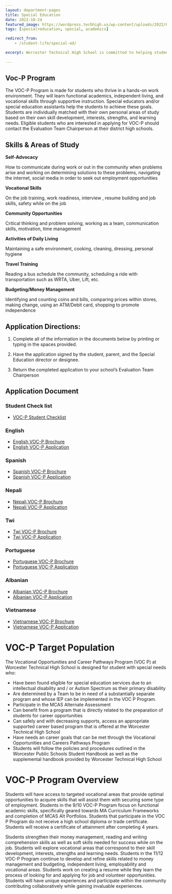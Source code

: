 ```yaml
---
layout: department-pages
title: Special Education
date: 2022-10-24
featured_image: https://wordpress.techhigh.us/wp-content/uploads/2022/03/Israel_Goldstein_Youth_Village_students_13.jpg
tags: [special+education, special, academics]

redirect_from:
    - /student-life/special-ed/

excerpt: Worcester Technical High School is committed to helping students gain access to a valuable core and vocational education while addressing individual needs.
 
---
```


## Voc-P Program

The VOC-P Program is made for students who thrive in a hands-on work environment. They will learn functional academics, independent living, and vocational skills through supportive instruction. Special educators and/or special education assistants help the students to achieve these goals. Students are individually matched with their own personal areas of study based on their own skill development, interests, strengths, and learning needs. Eligible students who are interested in applying for VOC-P should contact the Evaluation Team Chairperson at their district high schools.

## Skills & Areas of Study


**Self-Advocacy**

How to communicate during work or out in the community when problems arise and working on determining solutions to these problems, navigating the internet, social media in order to seek out employment opportunities

**Vocational Skills**

On the job training, work readiness, interview , resume building and job skills, safety while on the job

**Community Opportunities**

Critical thinking and problem solving, working as a team, communication skills, motivation, time management

**Activities of Daily Living**

Maintaining a safe environment, cooking, cleaning, dressing, personal hygiene

**Travel Training**

Reading a bus schedule the community, scheduling a ride with transportation such as WRTA, Uber, Lift, etc.

**Budgeting/Money Management**

Identifying and counting coins and bills, comparing prices within stores, making change, using an ATM/Debit card, shopping to promote independence



## Application Directions:

1. Complete all of the information in the documents below by printing or typing in the spaces provided.

2. Have the application signed by the student, parent, and the Special Education director or designee. 

3. Return the completed application to your school’s Evaluation Team Chairperson

## Application Document

### Student Check list
- [VOC-P Student Checklist](/assets/documents/voc-p-app-student-checklist.pdf)

### English
- [English VOC-P Brochure](/assets/documents/voc-p-brochure-english.pdf)
- [English VOC-P Application](/assets/documents/voc-p-app-english.pdf)

### Spanish
- [Spanish VOC-P Brochure](/assets/documents/voc-p-brochure-spanish.pdf)
- [Spanish VOC-P Application](/assets/documents/voc-p-app-spanish.pdf)

### Nepali
- [Nepali VOC-P Brochure](/assets/documents/voc-p-brochure-nepali.pdf)
- [Nepali VOC-P Application](/assets/documents/voc-p-app-nepali.pdf)

### Twi
- [Twi VOC-P Brochure](/assets/documents/voc-p-brochure-twi.pdf)
- [Twi VOC-P Application](/assets/documents/voc-p-app-twi.pdf)

### Portuguese
- [Portuguese VOC-P Brochure](/assets/documents/voc-p-brochure-portuguese.pdf)
- [Portuguese VOC-P Application](/assets/documents/voc-p-app-portuguese.pdf)

### Albanian
- [Albanian VOC-P Brochure](/assets/documents/voc-p-brochure-albanian.pdf)
- [Albanian VOC-P Application](/assets/documents/voc-p-app-albanian.pdf) 

### Vietnamese
- [Vietnamese VOC-P Brochure](/assets/documents/voc-p-brochure-vietnamese.pdf)
- [Vietnamese VOC-P Application](/assets/documents/voc-p-app-vietnamese.pdf)


# VOC-P Target Population

The Vocational Opportunities and Career Pathways Program (VOC P) at Worcester Technical High School is designed for student with special needs who: 

- Have been found eligible for special education services due to an intellectual disability and / or Autism Spectrum as their primary disability
- Are determined by a Team to be in need of a substantially separate program and whose IEP can be implemented in the VOC P Program.
- Participate in the MCAS Alternate Assessment
- Can benefit from a program that is directly related to the preparation of students for career opportunities
- Can safely and with decreasing supports, access an appropriate supported career based program that is offered at the Worcester Technical High School
- Have needs an career goals that can be met through the Vocational Opportunities and Careers Pathways Program
- Students will follow the policies and procedures outlined in the Worcester Public Schools Student Handbook as well as the supplemental handbook provided by Worcester Technical High School

# VOC-P Program Overview


Students will have access to targeted vocational areas that provide optimal opportunities to acquire skills that will assist them with securing some type of employment. Students in the 9/10 VOC-P Program focus on functional academic skills, specifically geared towards MA Curriculum Frameworks and completion of MCAS Alt Portfolios. Students that participate in the VOC P Program do not receive a high school diploma or trade certificate. Students will receive a certificate of attainment after completing 4 years.

Students strengthen their money management, reading and writing comprehension skills as well as soft skills needed for success while on the job. Students will explore vocational areas that correspond to their skill development, interests, strengths and learning needs. Students in the 11/12 VOC-P Program continue to develop and refine skills related to money management and budgeting, independent living, employability and vocational areas. Students work on creating a resume while they learn the process of looking for and applying for job and volunteer opportunities. Students will have unique experiences and participate within the community contributing collaboratively while gaining invaluable experiences.